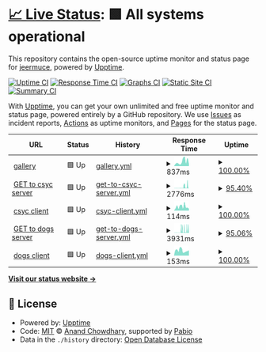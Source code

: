 # [📈 Live Status](https://jeermuce.github.io/upptime): <!--live status--> **🟩 All systems operational**

This repository contains the open-source uptime monitor and status page for [jeermuce](https://jeermuce.github.io/upptime), powered by [Upptime](https://github.com/upptime/upptime).

[![Uptime CI](https://github.com/jeermuce/upptime/workflows/Uptime%20CI/badge.svg)](https://github.com/jeermuce/upptime/actions?query=workflow%3A%22Uptime+CI%22)
[![Response Time CI](https://github.com/jeermuce/upptime/workflows/Response%20Time%20CI/badge.svg)](https://github.com/jeermuce/upptime/actions?query=workflow%3A%22Response+Time+CI%22)
[![Graphs CI](https://github.com/jeermuce/upptime/workflows/Graphs%20CI/badge.svg)](https://github.com/jeermuce/upptime/actions?query=workflow%3A%22Graphs+CI%22)
[![Static Site CI](https://github.com/jeermuce/upptime/workflows/Static%20Site%20CI/badge.svg)](https://github.com/jeermuce/upptime/actions?query=workflow%3A%22Static+Site+CI%22)
[![Summary CI](https://github.com/jeermuce/upptime/workflows/Summary%20CI/badge.svg)](https://github.com/jeermuce/upptime/actions?query=workflow%3A%22Summary+CI%22)

With [Upptime](https://upptime.js.org), you can get your own unlimited and free uptime monitor and status page, powered entirely by a GitHub repository. We use [Issues](https://github.com/jeermuce/upptime/issues) as incident reports, [Actions](https://github.com/jeermuce/upptime/actions) as uptime monitors, and [Pages](https://jeermuce.github.io/upptime) for the status page.

<!--start: status pages-->
<!-- This summary is generated by Upptime (https://github.com/upptime/upptime) -->
<!-- Do not edit this manually, your changes will be overwritten -->
<!-- prettier-ignore -->
| URL | Status | History | Response Time | Uptime |
| --- | ------ | ------- | ------------- | ------ |
| <img alt="" src="https://icons.duckduckgo.com/ip3/gallery-khaki-eight.vercel.app.ico" height="13"> [gallery](https://gallery-khaki-eight.vercel.app/) | 🟩 Up | [gallery.yml](https://github.com/jeermuce/upptime/commits/HEAD/history/gallery.yml) | <details><summary><img alt="Response time graph" src="./graphs/gallery/response-time-week.png" height="20"> 837ms</summary><br><a href="https://jeermuce.github.io/upptime/history/gallery"><img alt="Response time 837" src="https://img.shields.io/endpoint?url=https%3A%2F%2Fraw.githubusercontent.com%2Fjeermuce%2Fupptime%2FHEAD%2Fapi%2Fgallery%2Fresponse-time.json"></a><br><a href="https://jeermuce.github.io/upptime/history/gallery"><img alt="24-hour response time 382" src="https://img.shields.io/endpoint?url=https%3A%2F%2Fraw.githubusercontent.com%2Fjeermuce%2Fupptime%2FHEAD%2Fapi%2Fgallery%2Fresponse-time-day.json"></a><br><a href="https://jeermuce.github.io/upptime/history/gallery"><img alt="7-day response time 837" src="https://img.shields.io/endpoint?url=https%3A%2F%2Fraw.githubusercontent.com%2Fjeermuce%2Fupptime%2FHEAD%2Fapi%2Fgallery%2Fresponse-time-week.json"></a><br><a href="https://jeermuce.github.io/upptime/history/gallery"><img alt="30-day response time 837" src="https://img.shields.io/endpoint?url=https%3A%2F%2Fraw.githubusercontent.com%2Fjeermuce%2Fupptime%2FHEAD%2Fapi%2Fgallery%2Fresponse-time-month.json"></a><br><a href="https://jeermuce.github.io/upptime/history/gallery"><img alt="1-year response time 837" src="https://img.shields.io/endpoint?url=https%3A%2F%2Fraw.githubusercontent.com%2Fjeermuce%2Fupptime%2FHEAD%2Fapi%2Fgallery%2Fresponse-time-year.json"></a></details> | <details><summary><a href="https://jeermuce.github.io/upptime/history/gallery">100.00%</a></summary><a href="https://jeermuce.github.io/upptime/history/gallery"><img alt="All-time uptime 100.00%" src="https://img.shields.io/endpoint?url=https%3A%2F%2Fraw.githubusercontent.com%2Fjeermuce%2Fupptime%2FHEAD%2Fapi%2Fgallery%2Fuptime.json"></a><br><a href="https://jeermuce.github.io/upptime/history/gallery"><img alt="24-hour uptime 100.00%" src="https://img.shields.io/endpoint?url=https%3A%2F%2Fraw.githubusercontent.com%2Fjeermuce%2Fupptime%2FHEAD%2Fapi%2Fgallery%2Fuptime-day.json"></a><br><a href="https://jeermuce.github.io/upptime/history/gallery"><img alt="7-day uptime 100.00%" src="https://img.shields.io/endpoint?url=https%3A%2F%2Fraw.githubusercontent.com%2Fjeermuce%2Fupptime%2FHEAD%2Fapi%2Fgallery%2Fuptime-week.json"></a><br><a href="https://jeermuce.github.io/upptime/history/gallery"><img alt="30-day uptime 100.00%" src="https://img.shields.io/endpoint?url=https%3A%2F%2Fraw.githubusercontent.com%2Fjeermuce%2Fupptime%2FHEAD%2Fapi%2Fgallery%2Fuptime-month.json"></a><br><a href="https://jeermuce.github.io/upptime/history/gallery"><img alt="1-year uptime 100.00%" src="https://img.shields.io/endpoint?url=https%3A%2F%2Fraw.githubusercontent.com%2Fjeermuce%2Fupptime%2FHEAD%2Fapi%2Fgallery%2Fuptime-year.json"></a></details>
| <img alt="" src="https://icons.duckduckgo.com/ip3/csyc.onrender.com.ico" height="13"> [GET to csyc server](https://csyc.onrender.com/services?page=1&size=2) | 🟩 Up | [get-to-csyc-server.yml](https://github.com/jeermuce/upptime/commits/HEAD/history/get-to-csyc-server.yml) | <details><summary><img alt="Response time graph" src="./graphs/get-to-csyc-server/response-time-week.png" height="20"> 2776ms</summary><br><a href="https://jeermuce.github.io/upptime/history/get-to-csyc-server"><img alt="Response time 2776" src="https://img.shields.io/endpoint?url=https%3A%2F%2Fraw.githubusercontent.com%2Fjeermuce%2Fupptime%2FHEAD%2Fapi%2Fget-to-csyc-server%2Fresponse-time.json"></a><br><a href="https://jeermuce.github.io/upptime/history/get-to-csyc-server"><img alt="24-hour response time 5733" src="https://img.shields.io/endpoint?url=https%3A%2F%2Fraw.githubusercontent.com%2Fjeermuce%2Fupptime%2FHEAD%2Fapi%2Fget-to-csyc-server%2Fresponse-time-day.json"></a><br><a href="https://jeermuce.github.io/upptime/history/get-to-csyc-server"><img alt="7-day response time 2776" src="https://img.shields.io/endpoint?url=https%3A%2F%2Fraw.githubusercontent.com%2Fjeermuce%2Fupptime%2FHEAD%2Fapi%2Fget-to-csyc-server%2Fresponse-time-week.json"></a><br><a href="https://jeermuce.github.io/upptime/history/get-to-csyc-server"><img alt="30-day response time 2776" src="https://img.shields.io/endpoint?url=https%3A%2F%2Fraw.githubusercontent.com%2Fjeermuce%2Fupptime%2FHEAD%2Fapi%2Fget-to-csyc-server%2Fresponse-time-month.json"></a><br><a href="https://jeermuce.github.io/upptime/history/get-to-csyc-server"><img alt="1-year response time 2776" src="https://img.shields.io/endpoint?url=https%3A%2F%2Fraw.githubusercontent.com%2Fjeermuce%2Fupptime%2FHEAD%2Fapi%2Fget-to-csyc-server%2Fresponse-time-year.json"></a></details> | <details><summary><a href="https://jeermuce.github.io/upptime/history/get-to-csyc-server">95.40%</a></summary><a href="https://jeermuce.github.io/upptime/history/get-to-csyc-server"><img alt="All-time uptime 95.40%" src="https://img.shields.io/endpoint?url=https%3A%2F%2Fraw.githubusercontent.com%2Fjeermuce%2Fupptime%2FHEAD%2Fapi%2Fget-to-csyc-server%2Fuptime.json"></a><br><a href="https://jeermuce.github.io/upptime/history/get-to-csyc-server"><img alt="24-hour uptime 95.16%" src="https://img.shields.io/endpoint?url=https%3A%2F%2Fraw.githubusercontent.com%2Fjeermuce%2Fupptime%2FHEAD%2Fapi%2Fget-to-csyc-server%2Fuptime-day.json"></a><br><a href="https://jeermuce.github.io/upptime/history/get-to-csyc-server"><img alt="7-day uptime 95.40%" src="https://img.shields.io/endpoint?url=https%3A%2F%2Fraw.githubusercontent.com%2Fjeermuce%2Fupptime%2FHEAD%2Fapi%2Fget-to-csyc-server%2Fuptime-week.json"></a><br><a href="https://jeermuce.github.io/upptime/history/get-to-csyc-server"><img alt="30-day uptime 95.40%" src="https://img.shields.io/endpoint?url=https%3A%2F%2Fraw.githubusercontent.com%2Fjeermuce%2Fupptime%2FHEAD%2Fapi%2Fget-to-csyc-server%2Fuptime-month.json"></a><br><a href="https://jeermuce.github.io/upptime/history/get-to-csyc-server"><img alt="1-year uptime 95.40%" src="https://img.shields.io/endpoint?url=https%3A%2F%2Fraw.githubusercontent.com%2Fjeermuce%2Fupptime%2FHEAD%2Fapi%2Fget-to-csyc-server%2Fuptime-year.json"></a></details>
| <img alt="" src="https://icons.duckduckgo.com/ip3/front-end-18oj-6dwvt7mg2-csyc.vercel.app.ico" height="13"> [csyc client](https://front-end-18oj-6dwvt7mg2-csyc.vercel.app/) | 🟩 Up | [csyc-client.yml](https://github.com/jeermuce/upptime/commits/HEAD/history/csyc-client.yml) | <details><summary><img alt="Response time graph" src="./graphs/csyc-client/response-time-week.png" height="20"> 114ms</summary><br><a href="https://jeermuce.github.io/upptime/history/csyc-client"><img alt="Response time 114" src="https://img.shields.io/endpoint?url=https%3A%2F%2Fraw.githubusercontent.com%2Fjeermuce%2Fupptime%2FHEAD%2Fapi%2Fcsyc-client%2Fresponse-time.json"></a><br><a href="https://jeermuce.github.io/upptime/history/csyc-client"><img alt="24-hour response time 54" src="https://img.shields.io/endpoint?url=https%3A%2F%2Fraw.githubusercontent.com%2Fjeermuce%2Fupptime%2FHEAD%2Fapi%2Fcsyc-client%2Fresponse-time-day.json"></a><br><a href="https://jeermuce.github.io/upptime/history/csyc-client"><img alt="7-day response time 114" src="https://img.shields.io/endpoint?url=https%3A%2F%2Fraw.githubusercontent.com%2Fjeermuce%2Fupptime%2FHEAD%2Fapi%2Fcsyc-client%2Fresponse-time-week.json"></a><br><a href="https://jeermuce.github.io/upptime/history/csyc-client"><img alt="30-day response time 114" src="https://img.shields.io/endpoint?url=https%3A%2F%2Fraw.githubusercontent.com%2Fjeermuce%2Fupptime%2FHEAD%2Fapi%2Fcsyc-client%2Fresponse-time-month.json"></a><br><a href="https://jeermuce.github.io/upptime/history/csyc-client"><img alt="1-year response time 114" src="https://img.shields.io/endpoint?url=https%3A%2F%2Fraw.githubusercontent.com%2Fjeermuce%2Fupptime%2FHEAD%2Fapi%2Fcsyc-client%2Fresponse-time-year.json"></a></details> | <details><summary><a href="https://jeermuce.github.io/upptime/history/csyc-client">100.00%</a></summary><a href="https://jeermuce.github.io/upptime/history/csyc-client"><img alt="All-time uptime 100.00%" src="https://img.shields.io/endpoint?url=https%3A%2F%2Fraw.githubusercontent.com%2Fjeermuce%2Fupptime%2FHEAD%2Fapi%2Fcsyc-client%2Fuptime.json"></a><br><a href="https://jeermuce.github.io/upptime/history/csyc-client"><img alt="24-hour uptime 100.00%" src="https://img.shields.io/endpoint?url=https%3A%2F%2Fraw.githubusercontent.com%2Fjeermuce%2Fupptime%2FHEAD%2Fapi%2Fcsyc-client%2Fuptime-day.json"></a><br><a href="https://jeermuce.github.io/upptime/history/csyc-client"><img alt="7-day uptime 100.00%" src="https://img.shields.io/endpoint?url=https%3A%2F%2Fraw.githubusercontent.com%2Fjeermuce%2Fupptime%2FHEAD%2Fapi%2Fcsyc-client%2Fuptime-week.json"></a><br><a href="https://jeermuce.github.io/upptime/history/csyc-client"><img alt="30-day uptime 100.00%" src="https://img.shields.io/endpoint?url=https%3A%2F%2Fraw.githubusercontent.com%2Fjeermuce%2Fupptime%2FHEAD%2Fapi%2Fcsyc-client%2Fuptime-month.json"></a><br><a href="https://jeermuce.github.io/upptime/history/csyc-client"><img alt="1-year uptime 100.00%" src="https://img.shields.io/endpoint?url=https%3A%2F%2Fraw.githubusercontent.com%2Fjeermuce%2Fupptime%2FHEAD%2Fapi%2Fcsyc-client%2Fuptime-year.json"></a></details>
| <img alt="" src="https://icons.duckduckgo.com/ip3/pi-dogs-ocx3.onrender.com.ico" height="13"> [GET to dogs server](https://pi-dogs-ocx3.onrender.com/dogs) | 🟩 Up | [get-to-dogs-server.yml](https://github.com/jeermuce/upptime/commits/HEAD/history/get-to-dogs-server.yml) | <details><summary><img alt="Response time graph" src="./graphs/get-to-dogs-server/response-time-week.png" height="20"> 3931ms</summary><br><a href="https://jeermuce.github.io/upptime/history/get-to-dogs-server"><img alt="Response time 3931" src="https://img.shields.io/endpoint?url=https%3A%2F%2Fraw.githubusercontent.com%2Fjeermuce%2Fupptime%2FHEAD%2Fapi%2Fget-to-dogs-server%2Fresponse-time.json"></a><br><a href="https://jeermuce.github.io/upptime/history/get-to-dogs-server"><img alt="24-hour response time 5672" src="https://img.shields.io/endpoint?url=https%3A%2F%2Fraw.githubusercontent.com%2Fjeermuce%2Fupptime%2FHEAD%2Fapi%2Fget-to-dogs-server%2Fresponse-time-day.json"></a><br><a href="https://jeermuce.github.io/upptime/history/get-to-dogs-server"><img alt="7-day response time 3931" src="https://img.shields.io/endpoint?url=https%3A%2F%2Fraw.githubusercontent.com%2Fjeermuce%2Fupptime%2FHEAD%2Fapi%2Fget-to-dogs-server%2Fresponse-time-week.json"></a><br><a href="https://jeermuce.github.io/upptime/history/get-to-dogs-server"><img alt="30-day response time 3931" src="https://img.shields.io/endpoint?url=https%3A%2F%2Fraw.githubusercontent.com%2Fjeermuce%2Fupptime%2FHEAD%2Fapi%2Fget-to-dogs-server%2Fresponse-time-month.json"></a><br><a href="https://jeermuce.github.io/upptime/history/get-to-dogs-server"><img alt="1-year response time 3931" src="https://img.shields.io/endpoint?url=https%3A%2F%2Fraw.githubusercontent.com%2Fjeermuce%2Fupptime%2FHEAD%2Fapi%2Fget-to-dogs-server%2Fresponse-time-year.json"></a></details> | <details><summary><a href="https://jeermuce.github.io/upptime/history/get-to-dogs-server">95.06%</a></summary><a href="https://jeermuce.github.io/upptime/history/get-to-dogs-server"><img alt="All-time uptime 95.06%" src="https://img.shields.io/endpoint?url=https%3A%2F%2Fraw.githubusercontent.com%2Fjeermuce%2Fupptime%2FHEAD%2Fapi%2Fget-to-dogs-server%2Fuptime.json"></a><br><a href="https://jeermuce.github.io/upptime/history/get-to-dogs-server"><img alt="24-hour uptime 97.10%" src="https://img.shields.io/endpoint?url=https%3A%2F%2Fraw.githubusercontent.com%2Fjeermuce%2Fupptime%2FHEAD%2Fapi%2Fget-to-dogs-server%2Fuptime-day.json"></a><br><a href="https://jeermuce.github.io/upptime/history/get-to-dogs-server"><img alt="7-day uptime 95.06%" src="https://img.shields.io/endpoint?url=https%3A%2F%2Fraw.githubusercontent.com%2Fjeermuce%2Fupptime%2FHEAD%2Fapi%2Fget-to-dogs-server%2Fuptime-week.json"></a><br><a href="https://jeermuce.github.io/upptime/history/get-to-dogs-server"><img alt="30-day uptime 95.06%" src="https://img.shields.io/endpoint?url=https%3A%2F%2Fraw.githubusercontent.com%2Fjeermuce%2Fupptime%2FHEAD%2Fapi%2Fget-to-dogs-server%2Fuptime-month.json"></a><br><a href="https://jeermuce.github.io/upptime/history/get-to-dogs-server"><img alt="1-year uptime 95.06%" src="https://img.shields.io/endpoint?url=https%3A%2F%2Fraw.githubusercontent.com%2Fjeermuce%2Fupptime%2FHEAD%2Fapi%2Fget-to-dogs-server%2Fuptime-year.json"></a></details>
| <img alt="" src="https://icons.duckduckgo.com/ip3/dogs-taupe-iota.vercel.app.ico" height="13"> [dogs client](https://dogs-taupe-iota.vercel.app/) | 🟩 Up | [dogs-client.yml](https://github.com/jeermuce/upptime/commits/HEAD/history/dogs-client.yml) | <details><summary><img alt="Response time graph" src="./graphs/dogs-client/response-time-week.png" height="20"> 153ms</summary><br><a href="https://jeermuce.github.io/upptime/history/dogs-client"><img alt="Response time 153" src="https://img.shields.io/endpoint?url=https%3A%2F%2Fraw.githubusercontent.com%2Fjeermuce%2Fupptime%2FHEAD%2Fapi%2Fdogs-client%2Fresponse-time.json"></a><br><a href="https://jeermuce.github.io/upptime/history/dogs-client"><img alt="24-hour response time 157" src="https://img.shields.io/endpoint?url=https%3A%2F%2Fraw.githubusercontent.com%2Fjeermuce%2Fupptime%2FHEAD%2Fapi%2Fdogs-client%2Fresponse-time-day.json"></a><br><a href="https://jeermuce.github.io/upptime/history/dogs-client"><img alt="7-day response time 153" src="https://img.shields.io/endpoint?url=https%3A%2F%2Fraw.githubusercontent.com%2Fjeermuce%2Fupptime%2FHEAD%2Fapi%2Fdogs-client%2Fresponse-time-week.json"></a><br><a href="https://jeermuce.github.io/upptime/history/dogs-client"><img alt="30-day response time 153" src="https://img.shields.io/endpoint?url=https%3A%2F%2Fraw.githubusercontent.com%2Fjeermuce%2Fupptime%2FHEAD%2Fapi%2Fdogs-client%2Fresponse-time-month.json"></a><br><a href="https://jeermuce.github.io/upptime/history/dogs-client"><img alt="1-year response time 153" src="https://img.shields.io/endpoint?url=https%3A%2F%2Fraw.githubusercontent.com%2Fjeermuce%2Fupptime%2FHEAD%2Fapi%2Fdogs-client%2Fresponse-time-year.json"></a></details> | <details><summary><a href="https://jeermuce.github.io/upptime/history/dogs-client">100.00%</a></summary><a href="https://jeermuce.github.io/upptime/history/dogs-client"><img alt="All-time uptime 100.00%" src="https://img.shields.io/endpoint?url=https%3A%2F%2Fraw.githubusercontent.com%2Fjeermuce%2Fupptime%2FHEAD%2Fapi%2Fdogs-client%2Fuptime.json"></a><br><a href="https://jeermuce.github.io/upptime/history/dogs-client"><img alt="24-hour uptime 100.00%" src="https://img.shields.io/endpoint?url=https%3A%2F%2Fraw.githubusercontent.com%2Fjeermuce%2Fupptime%2FHEAD%2Fapi%2Fdogs-client%2Fuptime-day.json"></a><br><a href="https://jeermuce.github.io/upptime/history/dogs-client"><img alt="7-day uptime 100.00%" src="https://img.shields.io/endpoint?url=https%3A%2F%2Fraw.githubusercontent.com%2Fjeermuce%2Fupptime%2FHEAD%2Fapi%2Fdogs-client%2Fuptime-week.json"></a><br><a href="https://jeermuce.github.io/upptime/history/dogs-client"><img alt="30-day uptime 100.00%" src="https://img.shields.io/endpoint?url=https%3A%2F%2Fraw.githubusercontent.com%2Fjeermuce%2Fupptime%2FHEAD%2Fapi%2Fdogs-client%2Fuptime-month.json"></a><br><a href="https://jeermuce.github.io/upptime/history/dogs-client"><img alt="1-year uptime 100.00%" src="https://img.shields.io/endpoint?url=https%3A%2F%2Fraw.githubusercontent.com%2Fjeermuce%2Fupptime%2FHEAD%2Fapi%2Fdogs-client%2Fuptime-year.json"></a></details>

<!--end: status pages-->

[**Visit our status website →**](https://jeermuce.github.io/upptime)

## 📄 License

- Powered by: [Upptime](https://github.com/upptime/upptime)
- Code: [MIT](./LICENSE) © [Anand Chowdhary](https://anandchowdhary.com), supported by [Pabio](https://pabio.com)
- Data in the `./history` directory: [Open Database License](https://opendatacommons.org/licenses/odbl/1-0/)
